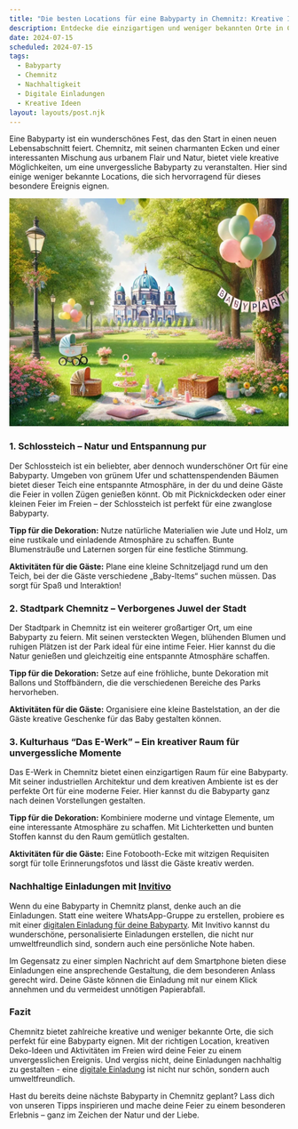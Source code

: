 ```yaml
---
title: "Die besten Locations für eine Babyparty in Chemnitz: Kreative Ideen und nachhaltige Einladungen"
description: Entdecke die einzigartigen und weniger bekannten Orte in Chemnitz für eine unvergessliche Babyparty, inklusive Tipps für nachhaltige Dekoration und personalisierte digitale Einladungen.
date: 2024-07-15
scheduled: 2024-07-15
tags:
  - Babyparty
  - Chemnitz
  - Nachhaltigkeit
  - Digitale Einladungen
  - Kreative Ideen
layout: layouts/post.njk
---
```


Eine Babyparty ist ein wunderschönes Fest, das den Start in einen neuen Lebensabschnitt feiert. Chemnitz, mit seinen charmanten Ecken und einer interessanten Mischung aus urbanem Flair und Natur, bietet viele kreative Möglichkeiten, um eine unvergessliche Babyparty zu veranstalten. Hier sind einige weniger bekannte Locations, die sich hervorragend für dieses besondere Ereignis eignen.

![Babyparty im Park](/img/picnic-park.webp)

### 1. **Schlossteich – Natur und Entspannung pur**

Der Schlossteich ist ein beliebter, aber dennoch wunderschöner Ort für eine Babyparty. Umgeben von grünem Ufer und schattenspendenden Bäumen bietet dieser Teich eine entspannte Atmosphäre, in der du und deine Gäste die Feier in vollen Zügen genießen könnt. Ob mit Picknickdecken oder einer kleinen Feier im Freien – der Schlossteich ist perfekt für eine zwanglose Babyparty.

**Tipp für die Dekoration:** Nutze natürliche Materialien wie Jute und Holz, um eine rustikale und einladende Atmosphäre zu schaffen. Bunte Blumensträuße und Laternen sorgen für eine festliche Stimmung.

**Aktivitäten für die Gäste:** Plane eine kleine Schnitzeljagd rund um den Teich, bei der die Gäste verschiedene „Baby-Items“ suchen müssen. Das sorgt für Spaß und Interaktion!

### 2. **Stadtpark Chemnitz – Verborgenes Juwel der Stadt**

Der Stadtpark in Chemnitz ist ein weiterer großartiger Ort, um eine Babyparty zu feiern. Mit seinen versteckten Wegen, blühenden Blumen und ruhigen Plätzen ist der Park ideal für eine intime Feier. Hier kannst du die Natur genießen und gleichzeitig eine entspannte Atmosphäre schaffen.

**Tipp für die Dekoration:** Setze auf eine fröhliche, bunte Dekoration mit Ballons und Stoffbändern, die die verschiedenen Bereiche des Parks hervorheben.

**Aktivitäten für die Gäste:** Organisiere eine kleine Bastelstation, an der die Gäste kreative Geschenke für das Baby gestalten können.

### 3. **Kulturhaus “Das E-Werk” – Ein kreativer Raum für unvergessliche Momente**

Das E-Werk in Chemnitz bietet einen einzigartigen Raum für eine Babyparty. Mit seiner industriellen Architektur und dem kreativen Ambiente ist es der perfekte Ort für eine moderne Feier. Hier kannst du die Babyparty ganz nach deinen Vorstellungen gestalten.

**Tipp für die Dekoration:** Kombiniere moderne und vintage Elemente, um eine interessante Atmosphäre zu schaffen. Mit Lichterketten und bunten Stoffen kannst du den Raum gemütlich gestalten.

**Aktivitäten für die Gäste:** Eine Fotobooth-Ecke mit witzigen Requisiten sorgt für tolle Erinnerungsfotos und lässt die Gäste kreativ werden.

### **Nachhaltige Einladungen mit [Invitivo](https://invitivo.com/create)**

Wenn du eine Babyparty in Chemnitz planst, denke auch an die Einladungen. Statt eine weitere WhatsApp-Gruppe zu erstellen, probiere es mit einer [digitalen Einladung für deine Babyparty](https://invitivo.com/). Mit Invitivo kannst du wunderschöne, personalisierte Einladungen erstellen, die nicht nur umweltfreundlich sind, sondern auch eine persönliche Note haben.

Im Gegensatz zu einer simplen Nachricht auf dem Smartphone bieten diese Einladungen eine ansprechende Gestaltung, die dem besonderen Anlass gerecht wird. Deine Gäste können die Einladung mit nur einem Klick annehmen und du vermeidest unnötigen Papierabfall.

### **Fazit**

Chemnitz bietet zahlreiche kreative und weniger bekannte Orte, die sich perfekt für eine Babyparty eignen. Mit der richtigen Location, kreativen Deko-Ideen und Aktivitäten im Freien wird deine Feier zu einem unvergesslichen Ereignis. Und vergiss nicht, deine Einladungen nachhaltig zu gestalten - eine [digitale Einladung](https://invitivo.com) ist nicht nur schön, sondern auch umweltfreundlich.

Hast du bereits deine nächste Babyparty in Chemnitz geplant? Lass dich von unseren Tipps inspirieren und mache deine Feier zu einem besonderen Erlebnis – ganz im Zeichen der Natur und der Liebe.
